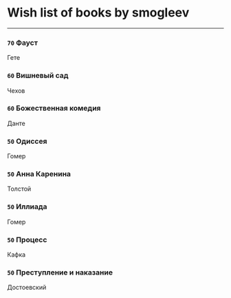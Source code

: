 # Wish list of books by smogleev
---

### `70` Фауст
Гете

### `60` Вишневый сад
Чехов

### `60` Божественная комедия
Данте

### `50` Одиссея
Гомер

### `50` Анна Каренина
Толстой

### `50` Иллиада
Гомер

### `50` Процесс
Кафка

### `50` Преступление и наказание
Достоевский

